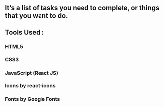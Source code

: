## It’s a list of tasks you need to complete, or things that you want to do. 


## Tools Used :
### HTML5
### CSS3
### JavaScript (React JS)
### Icons by react-icons
### Fonts by Google Fonts

